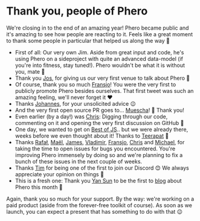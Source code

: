 # Thank you, people of Phero

We're closing in to the end of an amazing year! Phero became public and it's amazing to see how people are reacting to it. Feels like a great moment to thank some people in particular that helped us along the way 🙏

- First of all: Our very own Jim. Aside from great input and code, he's using Phero on a sideproject with quite an advanced data-model (if you're into fitness, stay tuned!). Phero wouldn't be what it is without you, mate 💪
- Thank you [Jos](https://twitter.com/josgerards88), for giving us our very first venue to talk about Phero 🙌
- Of course, thank you so much [Fransjo](https://twitter.com/thehangrycoder)! You were the very first to publicly promote Phero besides ourselves. That first tweet was such an amazing feeling, we'll never forget it ❤️
- Thanks [Johannes](https://twitter.com/j_kettmann), for your unsolicited advice 😉
- And the very first open source PR goes to... [Muescha](https://github.com/muescha)! 🍾 Thank you!
- Even earlier (by a day!) was [Chris](https://github.com/parweb): Digging through our code, commenting on it and opening the very first discussion on GitHub 🥂
- One day, we wanted to get on [Best of JS](https://bestofjs.org).. but we were already there, weeks before we even thought about it! Thanks to [Teerapat](https://github.com/xeusteerapat) 🙌
- Thanks [Rafał](https://github.com/rchl), [Maël](https://github.com/mael-queau), [James](https://github.com/Farro178), [Vladimir](https://github.com/draylegend), [Fransjo](https://twitter.com/thehangrycoder), [Chris](https://github.com/parweb) and [Michael](https://github.com/liegeandlief), for taking the time to open issues for bugs you encountered. You're improving Phero immensely by doing so and we're planning to fix a bunch of these issues in the next couple of weeks.
- Thanks [Tim](https://twitter.com/timetcetera) for being one of the first to join our Discord 😊 We always appreciate your opinion on things 🙏
- This is a fresh one: Thank you [Yan Sun](https://blog.logrocket.com/author/yansun/) to be the first to [blog](https://blog.logrocket.com/phero-build-type-safe-full-stack-apps-with-typescript/) about Phero this month 👏

Again, thank you so much for your support. By the way: we're working on a paid product (aside from the forever-free toolkit of course). As soon as we launch, you can expect a present that has something to do with that 😉
